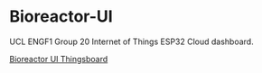 # Bioreactor-UI
UCL ENGF1 Group 20 Internet of Things ESP32 Cloud dashboard.

[Bioreactor UI Thingsboard](https://demo.thingsboard.io/dashboard/58f93ea0-4645-11ec-8c14-07468c6f7a3d?publicId=d654f720-4660-11ec-8c14-07468c6f7a3d)
